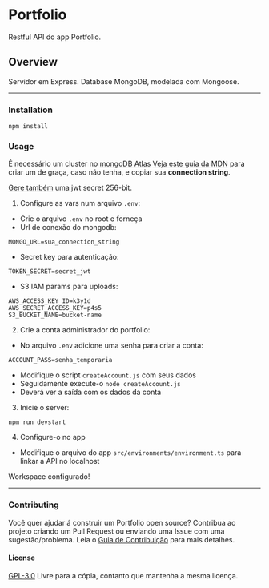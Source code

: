 # Portfolio

  Restful API do app Portfolio.

## Overview

Servidor em Express.
Database MongoDB, modelada com Mongoose.
***
### Installation

  `npm install`

### Usage

É necessário um cluster no [mongoDB Atlas](https://www.mongodb.com/cloud)
[Veja este guia da MDN](https://developer.mozilla.org/en-US/docs/Learn/Server-side/Express_Nodejs/mongoose#Setting_up_the_MongoDB_database) para criar um de graça, caso não tenha, e copiar sua **connection string**.

[Gere também](https://www.allkeysgenerator.com/Random/Security-Encryption-Key-Generator.aspx) uma jwt secret 256-bit.

1. Configure as vars num arquivo `.env`:
- Crie o arquivo `.env` no root e forneça
- Url de conexão do mongodb:
```
MONGO_URL=sua_connection_string
```
- Secret key para autenticação:
```
TOKEN_SECRET=secret_jwt
```
- S3 IAM params para uploads:
```
AWS_ACCESS_KEY_ID=k3y1d
AWS_SECRET_ACCESS_KEY=p4s5
S3_BUCKET_NAME=bucket-name
```

2. Crie a conta administrador do portfolio:
- No arquivo `.env` adicione uma senha para criar a conta:
```
ACCOUNT_PASS=senha_temporaria
```
- Modifique o script `createAccount.js` com seus dados
- Seguidamente execute-o `node createAccount.js`
- Deverá ver a saída com os dados da conta

3. Inicie o server:
```
npm run devstart
```

4. Configure-o no app
- Modifique o arquivo do app `src/environments/environment.ts` para linkar a API no localhost

Workspace configurado!

***
### Contributing

  Você quer ajudar á construir um Portfolio open source?
Contribua ao projeto criando um Pull Request ou enviando uma Issue com uma sugestão/problema.
Leia o [Guia de Contribuição](../CONTRIBUTING.md) para mais detalhes.

#### License
  [GPL-3.0](https://choosealicense.com/licenses/gpl-3.0/) Livre para a cópia, contanto que mantenha a mesma licença.
